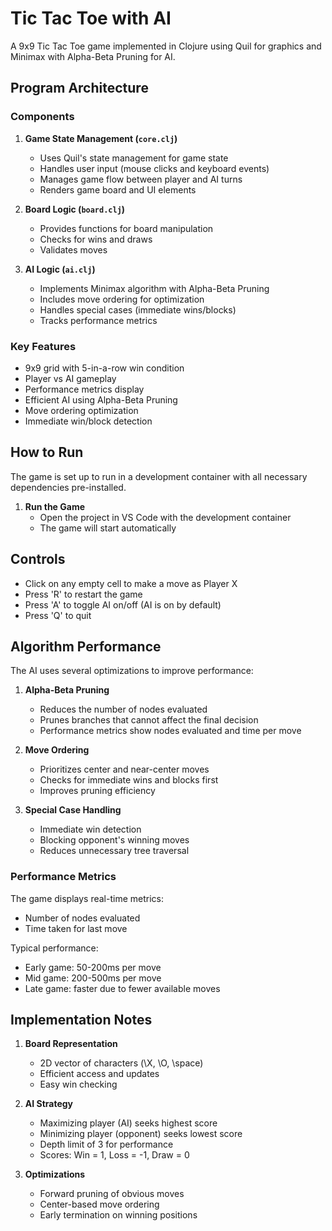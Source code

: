 # Tic Tac Toe with AI

A 9x9 Tic Tac Toe game implemented in Clojure using Quil for graphics and Minimax with Alpha-Beta Pruning for AI.

## Program Architecture

### Components

1. **Game State Management (`core.clj`)**
   - Uses Quil's state management for game state
   - Handles user input (mouse clicks and keyboard events)
   - Manages game flow between player and AI turns
   - Renders game board and UI elements

2. **Board Logic (`board.clj`)**
   - Provides functions for board manipulation
   - Checks for wins and draws
   - Validates moves

3. **AI Logic (`ai.clj`)**
   - Implements Minimax algorithm with Alpha-Beta Pruning
   - Includes move ordering for optimization
   - Handles special cases (immediate wins/blocks)
   - Tracks performance metrics

### Key Features

- 9x9 grid with 5-in-a-row win condition
- Player vs AI gameplay
- Performance metrics display
- Efficient AI using Alpha-Beta Pruning
- Move ordering optimization
- Immediate win/block detection

## How to Run

The game is set up to run in a development container with all necessary dependencies pre-installed.

1. **Run the Game**
   - Open the project in VS Code with the development container
   - The game will start automatically

## Controls

- Click on any empty cell to make a move as Player X
- Press 'R' to restart the game
- Press 'A' to toggle AI on/off (AI is on by default)
- Press 'Q' to quit

## Algorithm Performance

The AI uses several optimizations to improve performance:

1. **Alpha-Beta Pruning**
   - Reduces the number of nodes evaluated
   - Prunes branches that cannot affect the final decision
   - Performance metrics show nodes evaluated and time per move

2. **Move Ordering**
   - Prioritizes center and near-center moves
   - Checks for immediate wins and blocks first
   - Improves pruning efficiency

3. **Special Case Handling**
   - Immediate win detection
   - Blocking opponent's winning moves
   - Reduces unnecessary tree traversal

### Performance Metrics

The game displays real-time metrics:
- Number of nodes evaluated
- Time taken for last move

Typical performance:
- Early game: 50-200ms per move
- Mid game: 200-500ms per move
- Late game: faster due to fewer available moves

## Implementation Notes

1. **Board Representation**
   - 2D vector of characters (\X, \O, \space)
   - Efficient access and updates
   - Easy win checking

2. **AI Strategy**
   - Maximizing player (AI) seeks highest score
   - Minimizing player (opponent) seeks lowest score
   - Depth limit of 3 for performance
   - Scores: Win = 1, Loss = -1, Draw = 0

3. **Optimizations**
   - Forward pruning of obvious moves
   - Center-based move ordering
   - Early termination on winning positions 
